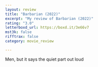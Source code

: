 ```yaml
---
layout: review
title: "Barbarian (2022)"
excerpt: "My review of Barbarian (2022)"
rating: "3.0"
letterboxd_url: https://boxd.it/3e66v7
mst3k: false
rifftrax: false
category: movie_review

---
```


Men, but it says the quiet part out loud